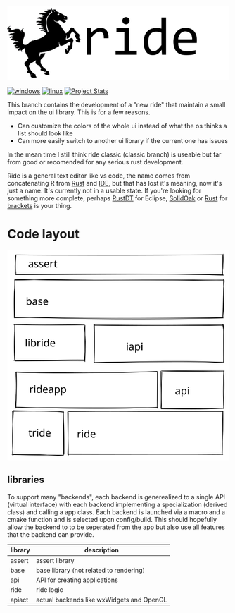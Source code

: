 ![screenshot](data/logo/256text.png)

[![windows](https://github.com/madeso/ride/workflows/windows/badge.svg?branch=master)](https://github.com/madeso/ride/actions/workflows/windows.yml)
[![linux](https://github.com/madeso/ride/workflows/linux/badge.svg?branch=master)](https://github.com/madeso/ride/actions/workflows/linux.yml)
[![Project Stats](https://www.openhub.net/p/ride/widgets/project_thin_badge?format=gif&ref=Thin+badge)](https://www.openhub.net/p/ride)

This branch contains the development of a "new ride" that maintain a small impact on the ui library. This is for a few reasons.

* Can customize the colors of the whole ui instead of what the os thinks a list should look like
* Can more easily switch to another ui library if the current one has issues

In the mean time I still think ride classic (classic branch) is useable but far from good or recomended for any serious rust development.


Ride is a general text editor like vs code, the name comes from concatenating R from [Rust](http://www.rust-lang.org/) and [IDE](https://en.wikipedia.org/wiki/Integrated_development_environment), but that has lost it's meaning, now it's just a name. It's currently not in a usable state.
If you're looking for something more complete, perhaps [RustDT](http://rustdt.github.io/) for Eclipse, [SolidOak](https://github.com/oakes/SolidOak) or [Rust](https://github.com/rrandom/Brackets-Rust-IDE/) for [brackets](http://brackets.io/) is your thing.

# Code layout
![code layout of ride](data/ride.excalidraw.svg)

## libraries
To support many "backends", each backend is generealized to a single API (virtual interface)
with each backend implementing a specialization (derived class) and calling a app class.
Each backend is launched via a macro and a cmake function and is selected upon config/build.
This should hopefully allow the backend to to be seperated from the app but also use all
features that the backend can provide.

| library | description                               |
|---------|-------------------------------------------|
| assert  | assert library                            |
| base    | base library (not related to rendering)   |
| api     | API for creating applications             |
| ride    | ride logic                                |
| apiact  | actual backends like wxWidgets and OpenGL |

